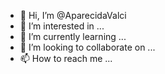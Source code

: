 - 👋 Hi, I’m @AparecidaValci
- 👀 I’m interested in ...
- 🌱 I’m currently learning ...
- 💞️ I’m looking to collaborate on ...
- 📫 How to reach me ...

<!---
AparecidaValci/AparecidaValci is a ✨ special ✨ repository because its `README.md` (this file) appears on your GitHub profile.
You can click the Preview link to take a look at your changes.
--->
